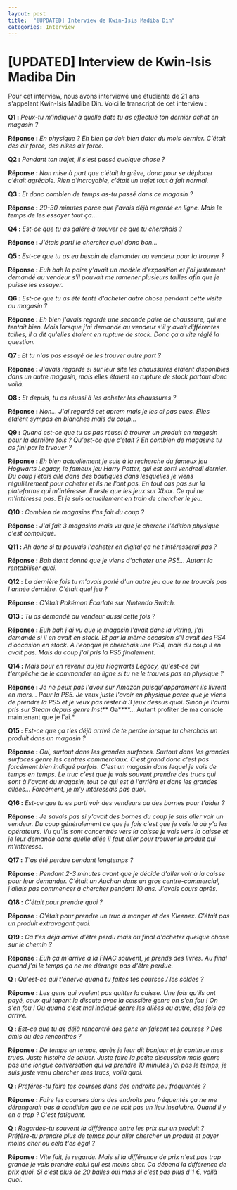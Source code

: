 ```yaml
---
layout: post
title:  "[UPDATED] Interview de Kwin-Isis Madiba Din"
categories: Interview
---
```


# [UPDATED] Interview de Kwin-Isis Madiba Din

Pour cet interview, nous avons interviewé une étudiante de 21
ans s'appelant Kwin-Isis Madiba Din. Voici le transcript de cet
interview :

**Q1 :** *Peux-tu m'indiquer à quelle date tu as effectué 
ton dernier achat en magasin ?*

**Réponse :** *En physique ? Eh bien ça doit bien dater du mois
dernier. C'était des air force, des nikes air force.*

**Q2 :** *Pendant ton trajet, il s'est passé quelque chose ?*

**Réponse :** *Non mise à part que c'était la grève, donc pour
se déplacer c'était agréable. Rien d'incroyable, c'était un trajet
tout à fait normal.*

**Q3 :** *Et donc combien de temps as-tu passé dans ce 
magasin ?*

**Réponse :** *20-30 minutes parce que j'avais déjà regardé en
ligne. Mais le temps de les essayer tout ça...*

**Q4 :** *Est-ce que tu as galéré à trouver ce que tu 
cherchais ?*

**Réponse :** *J'étais parti le chercher quoi donc bon...*

**Q5 :** *Est-ce que tu as eu besoin de demander au vendeur pour la
trouver ?*

**Réponse :** *Euh bah la paire y'avait un modèle d'exposition et j'ai
justement demandé au vendeur s'il pouvait me ramener plusieurs tailles
afin que je puisse les essayer.*

**Q6 :** *Est-ce que tu as été tenté d'acheter autre chose pendant cette
visite au magasin ?*

**Réponse :** *Eh bien j'avais regardé une seconde paire de chaussure, qui
me tentait bien. Mais lorsque j'ai demandé au vendeur s'il y avait différentes
tailles, il a dit qu'elles étaient en rupture de stock. Donc ça a vite réglé la
question.*

**Q7 :** *Et tu n'as pas essayé de les trouver autre part ?*

**Réponse :** *J'avais regardé si sur leur site les chaussures étaient disponibles
dans un autre magasin, mais elles étaient en rupture de stock partout donc voilà.*

**Q8 :** *Et depuis, tu as réussi à les acheter les chaussures ?*

**Réponse :** *Non... J'ai regardé cet aprem mais je les ai pas eues. Elles étaient
sympas en blanches mais du coup...*

**Q9 :** *Quand est-ce que tu as pas réussi à trouver un produit en
magasin pour la dernière fois ? Qu'est-ce que c'était ? En combien
de magasins tu as fini par le trvouer ?*

**Réponse :** *Eh bien actuellement je suis à la recherche du fameux jeu Hogwarts 
Legacy, le fameux jeu Harry Potter, qui est sorti vendredi dernier. Du coup j'étais
allé dans des boutiques dans lesquelles je viens régulièrement pour acheter et ils ne
l'ont pas. En tout cas pas sur la plateforme qui m'intéresse. Il reste que les jeux sur
Xbox. Ce qui ne m'intéresse pas. Et je suis actuellement en train de chercher le jeu.*

**Q10 :** *Combien de magasins t'as fait du coup ?*

**Réponse :** *J'ai fait 3 magasins mais vu que je cherche l'édition physique c'est
compliqué.*

**Q11 :** *Ah donc si tu pouvais l'acheter en digital ça ne t'intéresserai pas ?*

**Réponse :** *Bah étant donné que je viens d'acheter une PS5... Autant la rentabiliser
quoi.*

**Q12 :** *La dernière fois tu m'avais parlé d'un autre jeu que tu ne trouvais pas 
l'année dernière. C'était quel jeu ?*

**Réponse :** *C'était Pokémon Écarlate sur Nintendo Switch.*

**Q13 :** *Tu as demandé au vendeur aussi cette fois ?*

**Réponse :** *Euh bah j'ai vu que le magasin l'avait dans la vitrine, j'ai demandé si
il en avait en stock. Et par la même occasion s'il avait des PS4 d'occasion en stock. A 
l'éopque je cherchais une PS4, mais du coup il en avait pas. Mais du coup j'ai pris la PS5
finalement.*

**Q14 :** *Mais pour en revenir au jeu Hogwarts Legacy, qu'est-ce qui t'empêche de le
commander en ligne si tu ne le trouves pas en physique ?*

**Réponse :** *Je ne peux pas l'avoir sur Amazon puisqu'apparement ils livrent en mars... Pour la
PS5. Je veux juste l'avoir en physique parce que je viens de prendre la PS5 et je veux pas rester
à 3 jeux dessus quoi. Sinon je l'aurai pris sur Steam depuis genre Inst*** Ga****... Autant profiter
de ma console maintenant que je l'ai.*

**Q15 :** *Est-ce que ça t'es déjà arrivé de te perdre lorsque
tu cherchais un produit dans un magasin ?*

**Réponse :** *Oui, surtout dans les grandes surfaces. Surtout dans les
grandes surfaces genre les centres commerciaux. C'est grand donc c'est pas
forcément bien indiqué parfois. C'est un magasin dans lequel je vais de temps
en temps. Le truc c'est que je vais souvent prendre des trucs qui sont à
l'avant du magasin, tout ce qui est à l'arrière et dans les grandes allées...
Forcément, je m'y intéressais pas quoi.*

**Q16 :** *Est-ce que tu es parti voir des vendeurs ou des bornes pour t'aider ?*

**Réponse :** *Je savais pas si y'avait des bornes du coup je suis aller voir un vendeur. Du coup généralement
ce que je fais c'est que je vais là où y'a les opérateurs. Vu qu'ils sont concentrés vers la caisse je vais vers
la caisse et je leur demande dans quelle allée il faut aller pour trouver le produit qui m'intéresse.*

**Q17 :** *T'as été perdue pendant longtemps ?*

**Réponse :** *Pendant 2-3 minutes avant que je décide d'aller voir à la caisse pour leur demander. 
C'était un Auchan dans un gros centre-commercial, j'allais pas commencer à chercher pendant
10 ans. J'avais cours après.*

**Q18 :** *C'était pour prendre quoi ?*

**Réponse :** *C'était pour prendre un truc à manger et des Kleenex. C'était pas un produit extravagant
quoi.*

**Q19 :** *Ca t'es déjà arrivé d'être perdu mais au final d'acheter quelque chose sur le chemin ?*

**Réponse :** *Euh ça m'arrive à la FNAC souvent, je prends des livres. Au final quand j'ai le temps ça ne me
dérange pas d'être perdue.*

**Q :** *Qu'est-ce qui t'énerve quand tu faites tes courses /
 les soldes ?*

**Réponse :** *Les gens qui veulent pas quitter la caisse. Une fois qu'ils ont
payé, ceux qui tapent la discute avec la caissière genre on s'en fou ! On s'en
 fou ! Ou quand c'est mal indiqué genre les allées ou autre, des fois ça arrive.*

**Q :** *Est-ce que tu as déjà rencontré des gens en faisant tes
courses ? Des amis ou des rencontres ?*

**Réponse :** *De temps en temps, après je leur dit bonjour et je continue mes
trucs. Juste histoire de saluer. Juste faire la petite discussion mais genre 
pas une longue conversation qui va prendre 10 minutes j'ai pas le temps, je 
suis juste venu chercher mes trucs, voilà quoi.*

**Q :** *Préféres-tu faire tes courses dans des endroits peu
fréquentés ?*

**Réponse :** *Faire les courses dans des endroits peu fréquentés ça ne me
dérangerait pas à condition que ce ne soit pas un lieu insalubre. Quand il y en
a trop ? C'est fatiguant.*

**Q :** *Regardes-tu souvent la différence entre les prix sur un
produit ? Préfère-tu prendre plus de temps pour aller chercher un
produit et payer moins cher ou cela t'es égal ?*

**Réponse :** *Vite fait, je regarde. Mais si la différence de prix n'est pas
trop grande je vais prendre celui qui est moins cher. Ca dépend la différence 
de prix quoi. Si c'est plus de 20 balles oui mais si c'est pas plus d'1 €, voilà
quoi.*